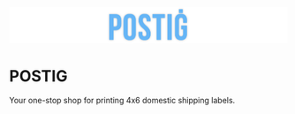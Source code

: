 ![postig logo](/title.png?raw=true "Postig")
# POSTIG
Your one-stop shop for printing 4x6 domestic shipping labels.

